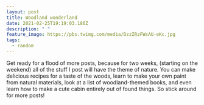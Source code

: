 ```yaml
---
layout: post
title: Woodland wonderland
date: 2021-02-25T19:19:03.186Z
description: " "
feature_image: https://pbs.twimg.com/media/DzzZRzFWsAU-eKc.jpg
tags:
  - random
---
```

Get ready for a flood of more posts, because for two weeks, (starting on the weekend) all of the stuff I post will have the theme of nature. You can make delicious recipes for a taste of the woods, learn to make your own paint from natural materials, look at a list of woodland-themed books, and even learn how to make a cute cabin entirely out of found things. So stick around for more posts!